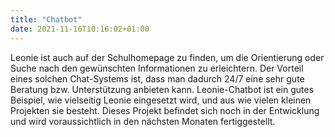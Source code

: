 ```yaml
---
title: "Chatbot"
date: 2021-11-16T10:16:02+01:00
---
```


Leonie ist auch auf der Schulhomepage zu finden, um die Orientierung oder Suche nach den gewünschten Informationen zu erleichtern. Der Vorteil eines solchen Chat-Systems ist, dass man dadurch 24/7 eine sehr gute Beratung bzw. Unterstützung anbieten kann. Leonie-Chatbot ist ein gutes Beispiel, wie vielseitig Leonie eingesetzt wird, und aus wie vielen kleinen Projekten sie besteht. Dieses Projekt befindet sich noch in der Entwicklung und wird voraussichtlich in den nächsten Monaten fertiggestellt.
